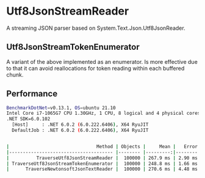# Utf8JsonStreamReader

A streaming JSON parser based on System.Text.Json.Utf8JsonReader.

## Utf8JsonStreamTokenEnumerator

A variant of the above implemented as an enumerator. Is more effective due
to that it can avoid reallocations for token reading within each buffered chunk.

## Performance

```sh
BenchmarkDotNet=v0.13.1, OS=ubuntu 21.10
Intel Core i7-1065G7 CPU 1.30GHz, 1 CPU, 8 logical and 4 physical cores
.NET SDK=6.0.102
  [Host]     : .NET 6.0.2 (6.0.222.6406), X64 RyuJIT
  DefaultJob : .NET 6.0.2 (6.0.222.6406), X64 RyuJIT


|                                Method | Objects |     Mean |   Error |  StdDev |
|-------------------------------------- |-------- |---------:|--------:|--------:|
|          TraverseUtf8JsonStreamReader |  100000 | 267.9 ms | 2.90 ms | 2.57 ms |
| TraverseUtf8JsonStreamTokenEnumerator |  100000 | 248.8 ms | 1.66 ms | 1.55 ms |
|      TraverseNewtonsoftJsonTextReader |  100000 | 270.6 ms | 4.48 ms | 4.19 ms |
```
